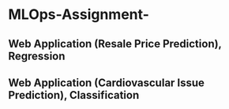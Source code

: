 # MLOps-Assignment-
## Web Application (Resale Price Prediction), Regression 

## Web Application (Cardiovascular Issue Prediction), Classification

